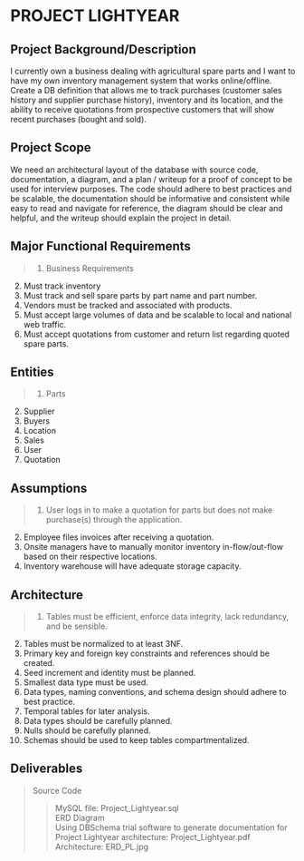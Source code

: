 # PROJECT LIGHTYEAR

## Project Background/Description

I currently own a business dealing with agricultural spare parts and I want to have my own inventory management system that works online/offline. Create a DB definition that allows me to track purchases (customer sales history and supplier purchase history), inventory and its location, and the ability to receive quotations from prospective customers that will show recent purchases (bought and sold).

## Project Scope

We need an architectural layout of the database with source code, documentation, a diagram, and a plan / writeup for a proof of concept to be used for interview purposes. The code should adhere to best practices and be scalable, the documentation should be informative and consistent while easy to read and navigate for reference, the diagram should be clear and helpful, and the writeup should explain the project in detail.

## Major Functional Requirements

> 1. Business Requirements <br />
2. Must track inventory <br />
3. Must track and sell spare parts by part name and part number. <br />
4. Vendors must be tracked and associated with products. <br />
5. Must accept large volumes of data and be scalable to local and national web traffic. <br />
6. Must accept quotations from customer and return list regarding quoted spare parts. <br />

## Entities 

> 1. Parts <br />
2. Supplier <br />
3. Buyers <br />
4. Location <br />
5. Sales <br />
6. User <br />
7. Quotation <br />

## Assumptions

> 1. User logs in to make a quotation for parts but does not make purchase(s) through the application. <br />
2. Employee files invoices after receiving a quotation. <br />
3. Onsite managers have to manually monitor inventory in-flow/out-flow based on their respective locations. <br />
4. Inventory warehouse will have adequate storage capacity. <br />

## Architecture 

> 1. Tables must be efficient, enforce data integrity, lack redundancy, and be sensible. <br />
2. Tables must be normalized to at least 3NF. <br />
3. Primary key and foreign key constraints and references should be created. <br />
4. Seed increment and identity must be planned. <br />
5. Smallest data type must be used. <br />
6. Data types, naming conventions, and schema design should adhere to best practice. <br />
7. Temporal tables for later analysis. <br />
8. Data types should be carefully planned. <br />
9. Nulls should be carefully planned. <br />
10. Schemas should be used to keep tables compartmentalized. <br />

## Deliverables

> Source Code <br />
> 
>> MySQL file: Project_Lightyear.sql <br />
> ERD Diagram <br />
>> Using DBSchema trial software to generate documentation for Project Lightyear architecture: Project_Lightyear.pdf <br />
>> Architecture: ERD_PL.jpg


